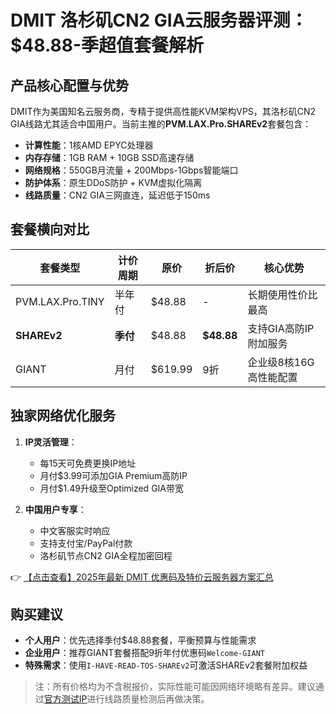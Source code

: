 # DMIT 洛杉矶CN2 GIA云服务器评测：$48.88-季超值套餐解析

## 产品核心配置与优势
DMIT作为美国知名云服务商，专精于提供高性能KVM架构VPS，其洛杉矶CN2 GIA线路尤其适合中国用户。当前主推的**PVM.LAX.Pro.SHAREv2**套餐包含：
- **计算性能**：1核AMD EPYC处理器
- **内存存储**：1GB RAM + 10GB SSD高速存储
- **网络规格**：550GB月流量 + 200Mbps-1Gbps智能端口
- **防护体系**：原生DDoS防护 + KVM虚拟化隔离
- **线路质量**：CN2 GIA三网直连，延迟低于150ms

## 套餐横向对比
| 套餐类型       | 计价周期 | 原价   | 折后价 | 核心优势                 |
|----------------|----------|--------|--------|--------------------------|
| PVM.LAX.Pro.TINY | 半年付   | $48.88 | -      | 长期使用性价比最高       |
| **SHAREv2**    | **季付** | $48.88 | **$48.88** | 支持GIA高防IP附加服务    |
| GIANT         | 月付     | $619.99 | 9折    | 企业级8核16G高性能配置   |

## 独家网络优化服务
1. **IP灵活管理**：
   - 每15天可免费更换IP地址
   - 月付$3.99可添加GIA Premium高防IP
   - 月付$1.49升级至Optimized GIA带宽

2. **中国用户专享**：
   - 中文客服实时响应
   - 支持支付宝/PayPal付款
   - 洛杉矶节点CN2 GIA全程加密回程

👉 [【点击查看】2025年最新 DMIT 优惠码及特价云服务器方案汇总](https://bit.ly/dmit_coupon)

## 购买建议
- **个人用户**：优先选择季付$48.88套餐，平衡预算与性能需求
- **企业用户**：推荐GIANT套餐搭配9折年付优惠码`Welcome-GIANT`
- **特殊需求**：使用`I-HAVE-READ-TOS-SHAREv2`可激活SHAREv2套餐附加权益

> 注：所有价格均为不含税报价，实际性能可能因网络环境略有差异。建议通过[官方测试IP](https://bit.ly/dmit_coupon)进行线路质量检测后再做决策。